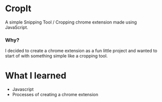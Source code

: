 # CropIt
A simple Snipping Tool / Cropping chrome extension made using JavaScript.

### Why?
I decided to create a chrome extension as a fun little project and wanted to start of with something simple like a cropping tool.

# What I learned
* Javascript
* Processes of creating a chrome extension
